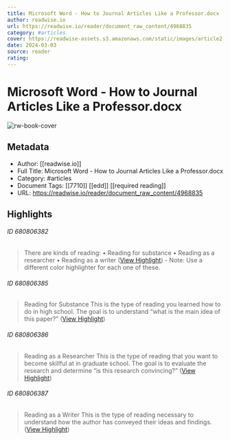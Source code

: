 ```yaml
---
title: Microsoft Word - How to Journal Articles Like a Professor.docx
author: readwise.io
url: https://readwise.io/reader/document_raw_content/4968835
category: #articles
cover: https://readwise-assets.s3.amazonaws.com/static/images/article2.74d541386bbf.png
date: 2024-03-03
source: reader
rating:
---
```

# Microsoft Word - How to Journal Articles Like a Professor.docx

![rw-book-cover](https://readwise-assets.s3.amazonaws.com/static/images/article2.74d541386bbf.png)

## Metadata
- Author: [[readwise.io]]
- Full Title: Microsoft Word - How to Journal Articles Like a Professor.docx
- Category: #articles
- Document Tags: [[7710]] [[edd]] [[required reading]] 
- URL: https://readwise.io/reader/document_raw_content/4968835

## Highlights
###### ID 680806382
> There are kinds of reading: • Reading for substance • Reading as a researcher • Reading as a writer ([View Highlight](https://read.readwise.io/read/01hq3nzpxwp8anqtd3x2x93g6h))
    - Note: Use a different color highlighter for each one of these.
    
###### ID 680806385
> Reading for Substance This is the type of reading you learned how to do in high school. The goal is to understand “what is the main idea of this paper?” ([View Highlight](https://read.readwise.io/read/01hq3p47xpqt6xmmvf6zscp5ez))
    
###### ID 680806386
> Reading as a Researcher This is the type of reading that you want to become skillful at in graduate school. The goal is to evaluate the research and determine “is this research convincing?” ([View Highlight](https://read.readwise.io/read/01hq3p4gx1yzb5c4hqwnz6t4nf))
    
###### ID 680806387
> Reading as a Writer This is the type of reading necessary to understand how the author has conveyed their ideas and findings. ([View Highlight](https://read.readwise.io/read/01hq3p4w15w75h7wt7fdrwggps))
    
